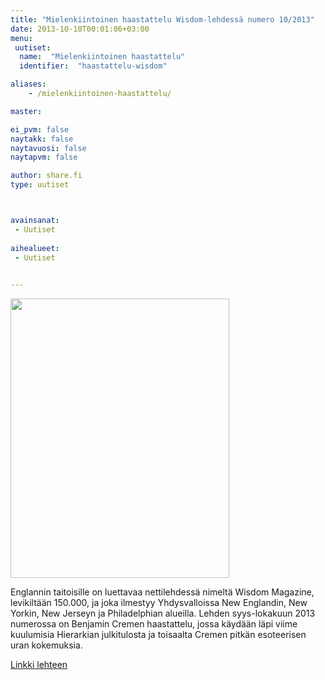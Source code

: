 ```yaml
---
title: "Mielenkiintoinen haastattelu Wisdom-lehdessä numero 10/2013"
date: 2013-10-10T00:01:06+03:00
menu:
 uutiset:
  name:  "Mielenkiintoinen haastattelu"
  identifier:  "haastattelu-wisdom"

aliases:
    - /mielenkiintoinen-haastattelu/

master:

ei_pvm: false
naytakk: false
naytavuosi: false
naytapvm: false

author: share.fi
type: uutiset



avainsanat:
 - Uutiset
 
aihealueet:
 - Uutiset
 

---
```


<p class="alignright"><img src="https://sharefi-cdn.sirv.com/sharefi/wisdom-lehti-haastattelu.jpg" width="350" height="447" alt="" /></p>
<p class="alustus">Englannin taitoisille on luettavaa nettilehdessä nimeltä&nbsp;Wisdom Magazine, levikiltään 150.000, ja joka ilmestyy Yhdysvalloissa New Englandin, New Yorkin, New Jerseyn ja Philadelphian alueilla. Lehden syys-lokakuun 2013 numerossa on Benjamin Cremen haastattelu, jossa käydään läpi viime kuulumisia Hierarkian julkitulosta ja toisaalta Cremen pitkän esoteerisen uran kokemuksia.</p>
<p><a title="Cremen haastattelu" href="http://editions.us.com/wisdompanj_sepoct_13/#/10-11/" target="_blank" class="external" rel="nofollow">Linkki lehteen</a></p>




